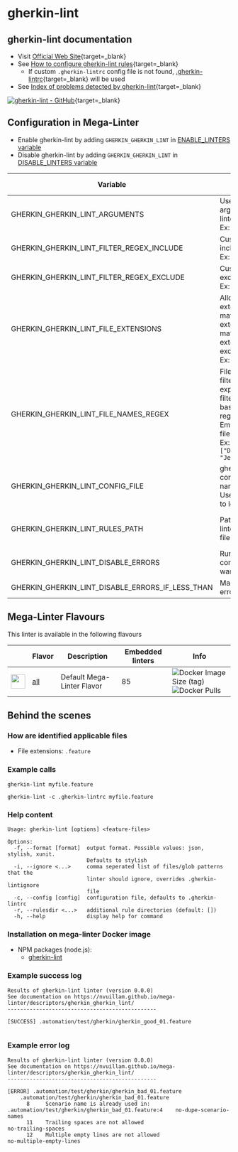<!-- markdownlint-disable MD033 MD041 -->
<!-- Generated by .automation/build.py, please do not update manually -->
# gherkin-lint

## gherkin-lint documentation

- Visit [Official Web Site](https://github.com/vsiakka/gherkin-lint#readme){target=_blank}
- See [How to configure gherkin-lint rules](https://github.com/vsiakka/gherkin-lint#rule-configuration){target=_blank}
  - If custom `.gherkin-lintrc` config file is not found, [.gherkin-lintrc](https://github.com/nvuillam/mega-linter/tree/master/TEMPLATES/.gherkin-lintrc){target=_blank} will be used
- See [Index of problems detected by gherkin-lint](https://github.com/vsiakka/gherkin-lint#available-rules){target=_blank}

[![gherkin-lint - GitHub](https://gh-card.dev/repos/vsiakka/gherkin-lint.svg?fullname=)](https://github.com/vsiakka/gherkin-lint){target=_blank}

## Configuration in Mega-Linter

- Enable gherkin-lint by adding `GHERKIN_GHERKIN_LINT` in [ENABLE_LINTERS variable](https://nvuillam.github.io/mega-linter/configuration/#activation-and-deactivation)
- Disable gherkin-lint by adding `GHERKIN_GHERKIN_LINT` in [DISABLE_LINTERS variable](https://nvuillam.github.io/mega-linter/configuration/#activation-and-deactivation)

| Variable                                         | Description                                                                                                                                                                                  | Default value                                    |
|--------------------------------------------------|----------------------------------------------------------------------------------------------------------------------------------------------------------------------------------------------|--------------------------------------------------|
| GHERKIN_GHERKIN_LINT_ARGUMENTS                   | User custom arguments to add in linter CLI call<br/>Ex: `-s --foo "bar"`                                                                                                                     |                                                  |
| GHERKIN_GHERKIN_LINT_FILTER_REGEX_INCLUDE        | Custom regex including filter<br/>Ex: `(src|lib)`                                                                                                                                            | Include every file                               |
| GHERKIN_GHERKIN_LINT_FILTER_REGEX_EXCLUDE        | Custom regex excluding filter<br/>Ex: `(test|examples)`                                                                                                                                      | Exclude no file                                  |
| GHERKIN_GHERKIN_LINT_FILE_EXTENSIONS             | Allowed file extensions. `"*"` matches any extension, `""` matches empty extension. Empty list excludes all files<br/>Ex: `[".py", ""]`                                                      | `[".feature"]`                                   |
| GHERKIN_GHERKIN_LINT_FILE_NAMES_REGEX            | File name regex filters. Regular expression list for filtering files by their base names using regex full match. Empty list includes all files<br/>Ex: `["Dockerfile(-.+)?", "Jenkinsfile"]` | Include every file                               |
| GHERKIN_GHERKIN_LINT_CONFIG_FILE                 | gherkin-lint configuration file name</br>Use `LINTER_DEFAULT` to let the linter find it                                                                                                      | `.gherkin-lintrc`                                |
| GHERKIN_GHERKIN_LINT_RULES_PATH                  | Path where to find linter configuration file                                                                                                                                                 | Workspace folder, then Mega-Linter default rules |
| GHERKIN_GHERKIN_LINT_DISABLE_ERRORS              | Run linter but consider errors as warnings                                                                                                                                                   | `false`                                          |
| GHERKIN_GHERKIN_LINT_DISABLE_ERRORS_IF_LESS_THAN | Maximum number of errors allowed                                                                                                                                                             | `0`                                              |

## Mega-Linter Flavours

This linter is available in the following flavours

| <!-- -->                                                                                                                                                  | Flavor                                                           | Description                | Embedded linters | Info                                                                                                                                                                   |
|-----------------------------------------------------------------------------------------------------------------------------------------------------------|------------------------------------------------------------------|----------------------------|------------------|------------------------------------------------------------------------------------------------------------------------------------------------------------------------|
| <img src="https://github.com/nvuillam/mega-linter/raw/master/docs/assets/images/mega-linter-square.png" alt="" height="32px" class="megalinter-icon"></a> | [all](https://nvuillam.github.io/mega-linter/supported-linters/) | Default Mega-Linter Flavor | 85               | ![Docker Image Size (tag)](https://img.shields.io/docker/image-size/nvuillam/mega-linter/v4) ![Docker Pulls](https://img.shields.io/docker/pulls/nvuillam/mega-linter) |

## Behind the scenes

### How are identified applicable files

- File extensions: `.feature`

<!-- markdownlint-disable -->
<!-- /* cSpell:disable */ -->

### Example calls

```shell
gherkin-lint myfile.feature
```

```shell
gherkin-lint -c .gherkin-lintrc myfile.feature
```


### Help content

```shell
Usage: gherkin-lint [options] <feature-files>

Options:
  -f, --format [format]  output format. Possible values: json, stylish, xunit.
                         Defaults to stylish
  -i, --ignore <...>     comma seperated list of files/glob patterns that the
                         linter should ignore, overrides .gherkin-lintignore
                         file
  -c, --config [config]  configuration file, defaults to .gherkin-lintrc
  -r, --rulesdir <...>   additional rule directories (default: [])
  -h, --help             display help for command
```

### Installation on mega-linter Docker image

- NPM packages (node.js):
  - [gherkin-lint](https://www.npmjs.com/package/gherkin-lint)

### Example success log

```shell
Results of gherkin-lint linter (version 0.0.0)
See documentation on https://nvuillam.github.io/mega-linter/descriptors/gherkin_gherkin_lint/
-----------------------------------------------

[SUCCESS] .automation/test/gherkin/gherkin_good_01.feature
    

```

### Example error log

```shell
Results of gherkin-lint linter (version 0.0.0)
See documentation on https://nvuillam.github.io/mega-linter/descriptors/gherkin_gherkin_lint/
-----------------------------------------------

[ERROR] .automation/test/gherkin/gherkin_bad_01.feature
    .automation/test/gherkin/gherkin_bad_01.feature
      8     Scenario name is already used in: .automation/test/gherkin/gherkin_bad_01.feature:4    no-dupe-scenario-names
      11    Trailing spaces are not allowed                                                                  no-trailing-spaces
      12    Multiple empty lines are not allowed                                                             no-multiple-empty-lines

```
